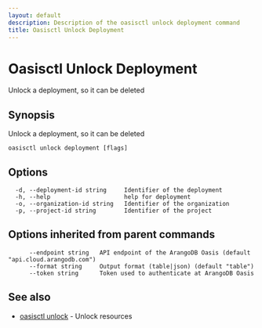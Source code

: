 ```yaml
---
layout: default
description: Description of the oasisctl unlock deployment command
title: Oasisctl Unlock Deployment
---
```

# Oasisctl Unlock Deployment

Unlock a deployment, so it can be deleted

## Synopsis

Unlock a deployment, so it can be deleted

```
oasisctl unlock deployment [flags]
```

## Options

```
  -d, --deployment-id string     Identifier of the deployment
  -h, --help                     help for deployment
  -o, --organization-id string   Identifier of the organization
  -p, --project-id string        Identifier of the project
```

## Options inherited from parent commands

```
      --endpoint string   API endpoint of the ArangoDB Oasis (default "api.cloud.arangodb.com")
      --format string     Output format (table|json) (default "table")
      --token string      Token used to authenticate at ArangoDB Oasis
```

## See also

* [oasisctl unlock](oasisctl-unlock.html)	 - Unlock resources

